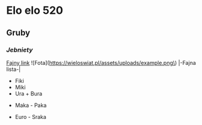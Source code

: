 # Elo elo 520 
## **Gruby** 
### *Jebniety* 
[Fajny link](https://youtu.be/axtnPlGJVIA)
![Fota](https://wieloswiat.pl/assets/uploads/example.png\)
|-Fajna lista-|
* Fiki 
* Miki
* Ura 
\+ Bura
+ Maka 
\- Paka 
- Euro 
\- Sraka
